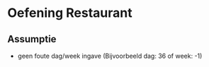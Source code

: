 # Oefening Restaurant

## Assumptie
- geen foute dag/week ingave (Bijvoorbeeld dag: 36 of week: -1)
